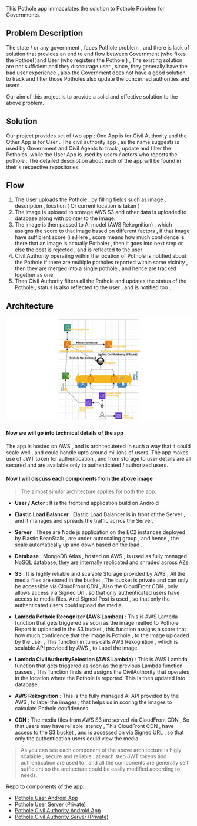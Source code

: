 This Pothole app immaculates the solution to Pothole Problem for Governments.

## Problem Description
The state / or any government , faces Pothole problem  , and there is lack of solution that provides an end to end flow between Government (who fixes the Pothoel )and User (who registers the Pothole ) , The existing solution are not sufficient and they discourage user , since, they generally have the bad user experience , also the Government does not have a good solution to track and filter those Potholes also update the concerned authorities and users . 

Our aim of this project is to provide a solid and effective solution to the above problem.

## Solution

Our project provides set of two app : One App is for Civil Authority and the Other App is for User . The civil authority app , as the name suggests is used by Government and Civil Agents to track , update and filter the Potholes,  while the User App is used by users / actors who reports the pothole . The detailed description about each of the app will be found in their's respective repositories.

## Flow 

1) The User uploads the Pothole  , by filling fields such as image , description , location ( Or current location is taken )
2) The image is uploaed to storage AWS S3 and other data is uploaded to database along with pointer to the image.
3) The image is then passed to AI model (AWS Rekognition) , which assigns the score to that image based on different factors , 
      if that image have sufficient score (i.e.Here , score means how much confidence is there that an image is actually Pothole) , then it goes into next step
      or else the post is rejected , and is reflected to the user
4) Civil Authority operating within the location of Pothole is notified about the Pothole 
    if there are multiple potholes reported within same vicinity , then they are merged into a single pothole , and hence are tracked together as one, 
5) Then Civil Authority filters all the Pothole and updates the status of the Pothole , status is also reflected to the user , and is notified too .

## Architecture
![Architecure diagram of App](https://github.com/harshitshah4/PotholeUserAndroidApp/blob/initial_commit/Architecure.jpeg)
 
#### Now we will go into technical details of the app 

The app is hosted on AWS , and is architecutered in such a way that it could scale well , and could handle upto around millions of users.
The app makes use of JWT token for authentication , and from storage to user details are all secured and are available only to authenticated / authorized users.


#### Now I will discuss each components from the above image 

> The almost similar architecture applies for both the app.

- **User / Actor** : 
  It is the frontend application build on Android
  
- **Elastic Load Balancer** : 
  Elastic Load Balancer is in front of the Server , and it manages and spreads the traffic acrros the Server.
  
- **Server** : 
  These are Node js application on the EC2  instances deployed by Elastic BeanStalk , are under autoscaling group , and hence , the scale automatically up and down based on the load . 
  
- **Database** : 
  MongoDB Atlas , hosted on AWS  , is used as fully managed NoSQL database, they are internally replicated and shraded across AZs.
  
- **S3** : 
  It is highly reliable and scalable Storage provided by AWS , All the media files are stored in the bucket , The bucket is private and can only be accessible via CloudFront CDN , Also the CloudFront CDN , only allows access via Signed Url , so that only authenticated users have access to media files. And Signed Post is used , so that only the authenticated users could upload the media.
  
- **Lambda Pothole Recognizer  (AWS Lambda)** : 
This is AWS Lambda function that gets triggered as soon as the image realted to Pothole Report is uploaded in the S3 bucket , this function assigns a score that how much confidence that the image is Pothole , to the image uploaded by the user , This function in turns calls AWS Rekognition , which is scalable API provided by AWS , to Label the image.

- **Lambda CivilAuthoritySelection (AWS Lambda)** : 
This is AWS Lambda function that gets triggered as soon as the previous Lambda function passes , This function finds and assigns the CivilAuthority that operates in the location where the Pothole is reported. This is then updated into database.

- **AWS Rekognition** : 
This is the fully managed AI API provided by the AWS , to label the images , that helps us in scoring the images to calculate Pothole confidences.

- **CDN** : 
The media files from AWS S3 are served via CloudFront CDN  , So that users may have reliable latency , This CloudFront CDN , have access to the S3 bucket , and is accessed on via Signed URL , so that only the authentication users could view the media. 


> As you can see each component of the above architecture is higly scalable , secure and reliable , at each step JWT tokens and authentication are used to , and all the components are generally self sufficient so the arcitecture could be easily modified according to needs.

Repo to components of the app:
- [Pothole User Android App](https://github.com/harshitshah4/PotholeUserAndroidApp)
- [Pothole User Server (Private)](https://github.com/harshitshah4/PotholeUserServer)
- [Pothole Civil Authority Android App](https://github.com/harshitshah4/PotholeCivilAuthorityAndroidApp)
- [Pothole Civil Authority Server (Private)](https://github.com/harshitshah4/PotholeCivilAuthorityServer)
